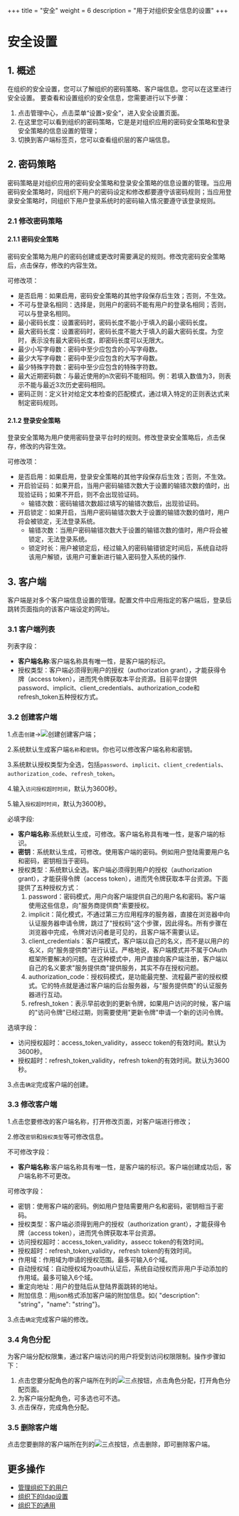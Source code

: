 +++
title = "安全"
weight = 6
description = "用于对组织安全信息的设置"
+++

# 安全设置

## 1. 概述

在组织的安全设置，您可以了解组织的密码策略、客户端信息。您可以在这里进行安全设置。
要查看和设置组织的安全信息，您需要进行以下步骤：

1. 点击管理中心，点击菜单“设置>安全”，进入安全设置页面。
2. 在这里您可以看到组织的密码策略，它是是对组织应用的密码安全策略和登录安全策略的信息设置的管理；
3. 切换到客户端标签页，您可以查看组织层的客户端信息。

## 2. 密码策略

密码策略是对组织应用的密码安全策略和登录安全策略的信息设置的管理。当应用密码安全策略时，同组织下用户的密码设定和修改都要遵守该密码规则；当应用登录安全策略时，同组织下用户登录系统时的密码输入情况要遵守该登录规则。

### 2.1 修改密码策略

#### 2.1.1 密码安全策略

密码安全策略为用户的密码创建或更改时需要满足的规则。修改完密码安全策略后，点击保存，修改的内容生效。

可修改项：

- 是否启用：如果启用，密码安全策略的其他字段保存后生效；否则，不生效。
- 不可与登录名相同：选择是，则用户的密码不能有用户的登录名相同；否则，可以与登录名相同。
- 最小密码长度：设置密码时，密码长度不能小于填入的最小密码长度。
- 最大密码长度：设置密码时，密码长度不能大于填入的最大密码长度。为空时，表示没有最大密码长度，即密码长度可以无限大。
- 最少小写字母数：密码中至少应包含的小写字母数。
- 最少大写字母数：密码中至少应包含的大写字母数。
- 最少特殊字符数：密码中至少应包含的特殊字符数。
- 最大近期密码数：与最近使用的n次密码不能相同。例：若填入数值为3，则表示不能与最近3次历史密码相同。
- 密码正则：定义针对给定文本检查的匹配模式，通过填入特定的正则表达式来制定密码规则。

#### 2.1.2 登录安全策略

登录安全策略为用户使用密码登录平台时的规则。修改登录安全策略后，点击保存，修改的内容生效。

可修改项：

- 是否启用：如果启用，登录安全策略的其他字段保存后生效；否则，不生效。
- 开启验证码：如果开启，当用户密码输错次数大于设置的输错次数的值时，出现验证码；如果不开启，则不会出现验证码。
    - 输错次数：密码输错次数超过填写的输错次数后，出现验证码。
- 开启锁定：如果开启，当用户密码输错次数大于设置的输错次数的值时，用户将会被锁定，无法登录系统。
    - 输错次数：当用户密码输错次数大于设置的输错次数的值时，用户将会被锁定，无法登录系统。
    - 锁定时长：用户被锁定后，经过输入的密码输错锁定时间后，系统自动将该用户解锁，该用户可重新进行输入密码登入系统的操作.


## 3. 客户端

客户端是对多个客户端信息设置的管理。配置文件中应用指定的客户端后，登录后跳转页面指向的该客户端设定的网址。


### 3.1 客户端列表

列表字段：

- **客户端名称**:客户端名称具有唯一性，是客户端的标识。
- 授权类型：客户端必须得到用户的授权（authorization grant），才能获得令牌（access token），进而凭令牌获取本平台资源。目前平台提供password、implicit、client_credentials、authorization_code和refresh_token五种授权方式。

### 3.2 创建客户端

1.点击`创建`→![创建](/docs/user-guide/manager-guide/image/create-client.png)创建客户端；

2.系统默认生成客户端`名称`和`密钥`。你也可以修改客户端名称和密钥。

3.系统默认授权类型为全选，包括`password`、`implicit`、`client_credentials`、`authorization_code`、`refresh_token`。

4.输入`访问授权超时时间`，默认为3600秒。

5.输入`授权超时时间`，默认为3600秒。

必填字段:

- **客户端名称**:系统默认生成，可修改。客户端名称具有唯一性，是客户端的标识。
- **密钥**：系统默认生成，可修改。使用客户端的密码。例如用户登陆需要用户名和密码，密钥相当于密码。
- 授权类型：系统默认全选。客户端必须得到用户的授权（authorization grant），才能获得令牌（access token），进而凭令牌获取本平台资源。下面提供了五种授权方式：
    1. password：密码模式，用户向客户端提供自己的用户名和密码。客户端使用这些信息，向"服务商提供商"索要授权。
    1. implicit：简化模式，不通过第三方应用程序的服务器，直接在浏览器中向认证服务器申请令牌，跳过了"授权码"这个步骤，因此得名。所有步骤在浏览器中完成，令牌对访问者是可见的，且客户端不需要认证。
    1. client_credentials：客户端模式，客户端以自己的名义，而不是以用户的名义，向"服务提供商"进行认证。严格地说，客户端模式并不属于OAuth框架所要解决的问题。在这种模式中，用户直接向客户端注册，客户端以自己的名义要求"服务提供商"提供服务，其实不存在授权问题。
    1. authorization_code：授权码模式，是功能最完整、流程最严密的授权模式。它的特点就是通过客户端的后台服务器，与"服务提供商"的认证服务器进行互动。
    1. refresh_token：表示早前收到的更新令牌，如果用户访问的时候，客户端的"访问令牌"已经过期，则需要使用"更新令牌"申请一个新的访问令牌。

选填字段：

- 访问授权超时：access_token_validity，assecc token的有效时间。默认为3600秒。
- 授权超时：refresh_token_validity，refresh token的有效时间。默认为3600秒。

3.点击`确定`完成客户端的创建。

### 3.3 修改客户端

1.点击您要修改的客户端名称，打开修改页面，对客户端进行修改；

2.修改`密钥`和`授权类型`等可修改信息。

不可修改字段：

- **客户端名称**:客户端名称具有唯一性，是客户端的标识。客户端创建成功后，客户端名称不可更改。

可修改字段：

- 密钥：使用客户端的密码。例如用户登陆需要用户名和密码，密钥相当于密码。
- 授权类型：客户端必须得到用户的授权（authorization grant），才能获得令牌（access token），进而凭令牌获取本平台资源。
- 访问授权超时：access_token_validity，assecc token的有效时间。
- 授权超时：refresh_token_validity，refresh token的有效时间。
- 作用域：作用域为申请的授权范围。最多可输入6个域。
- 自动授权域：自动授权域为oauth认证后，系统自动授权而非用户手动添加的作用域。最多可输入6个域。
- 重定向地址：用户的登陆后从登陆界面跳转的地址。
- 附加信息：用json格式添加客户端的附加信息。如{ "description": "string"，"name": "string"}。

3.点击`确定`完成客户端的修改。


### 3.4 角色分配

为客户端分配权限集，通过客户端访问的用户将受到访问权限限制。操作步骤如下：
1. 点击您要分配角色的客户端所在列的![三点](/docs/user-guide/manager-guide/image/more-vert.png)按钮，点击角色分配，打开角色分配页面。
2. 为客户端分配角色，可多选也可不选。
3. 点击保存，完成角色分配。

### 3.5 删除客户端

点击您要删除的客户端所在列的![三点](/docs/user-guide/manager-guide/image/more-vert.png)按钮，点击删除，即可删除客户端。

## 更多操作
- [管理组织下的用户](../org-user)
- [组织下的ldap设置](../setting/#ldap)
- [组织下的通用](../setting)


